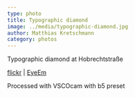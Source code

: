 ```yaml
---
type: photo
title: Typographic diamond
image: ../media/typographic-diamond.jpg
author: Matthias Kretschmann
category: photos
---
```


Typographic diamond at Hobrechtstraße

[flickr](https://www.flickr.com/photos/krema/13229327324/) | [EyeEm](http://www.eyeem.com/p/32659836)

Processed with VSCOcam with b5 preset
